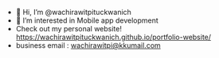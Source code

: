- 👋 Hi, I’m @wachirawitpituckwanich
- 👀 I’m interested in Mobile app development
- Check out my personal website! https://wachirawitpituckwanich.github.io/portfolio-website/
- business email : wachirawitpi@kkumail.com

